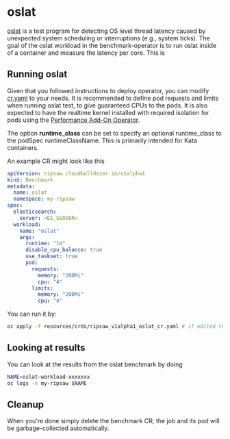 # oslat

[oslat](https://github.com/xzpeter/oslat) is a test program for detecting OS level thread latency caused by unexpected system scheduling or interruptions (e.g., system ticks).
The goal of the oslat workload in the benchmark-operator is to run oslat inside of a container and measure the latency per core. This is

## Running oslat

Given that you followed instructions to deploy operator, you can modify [cr.yaml](../resources/crds/ripsaw_v1alpha1_oslat.yaml) to your needs.
It is recommended to define pod requests and limits when running oslat test, to give guaranteed CPUs to the pods. It is also expected to have the
realtime kernel installed with required isolation for pods using the [Performance Add-On Operator](https://github.com/openshift-kni/performance-addon-operators).

The option **runtime_class** can be set to specify an optional
runtime_class to the podSpec runtimeClassName.  This is primarily
intended for Kata containers.

An example CR might look like this

```yaml
apiVersion: ripsaw.cloudbulldozer.io/v1alpha1
kind: Benchmark
metadata:
  name: oslat
  namespace: my-ripsaw
spec:
  elasticsearch:
    server: <ES_SERVER>
  workload:
    name: "oslat"
    args:
      runtime: "1m"
      disable_cpu_balance: true
      use_taskset: true
      pod:
        requests:
          memory: "200Mi"
          cpu: "4"
        limits:
          memory: "200Mi"
          cpu: "4"
```

You can run it by:

```bash
oc apply -f resources/crds/ripsaw_v1alpha1_oslat_cr.yaml # if edited the original one
```
## Looking at results

You can look at the results from the oslat benchmark by doing

```bash
NAME=oslat-workload-xxxxxxx
oc logs -n my-ripsaw $NAME
```

## Cleanup

When you're done simply delete the benchmark CR; the job and its pod will be garbage-collected automatically.

